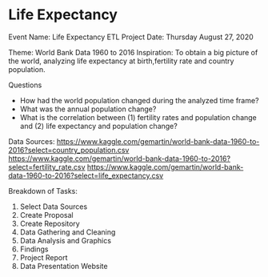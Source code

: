 # Life Expectancy

Event Name: Life Expectancy ETL Project
Date: Thursday August 27, 2020

Theme: World Bank Data 1960 to 2016
Inspiration: To obtain a big picture of the world, analyzing life expectancy at birth,fertility rate and country population. 

Questions

* How had the world population changed during the analyzed time frame?
* What was the annual population change?
* What is the correlation between (1) fertility rates and population change and (2) life expectancy and population change?


Data Sources:
https://www.kaggle.com/gemartin/world-bank-data-1960-to-2016?select=country_population.csv
https://www.kaggle.com/gemartin/world-bank-data-1960-to-2016?select=fertility_rate.csv
https://www.kaggle.com/gemartin/world-bank-data-1960-to-2016?select=life_expectancy.csv

Breakdown of Tasks:

1. Select Data Sources
2. Create Proposal
3. Create Repository
4. Data Gathering and Cleaning
5. Data Analysis and Graphics
6. Findings
7. Project Report
8. Data Presentation Website

